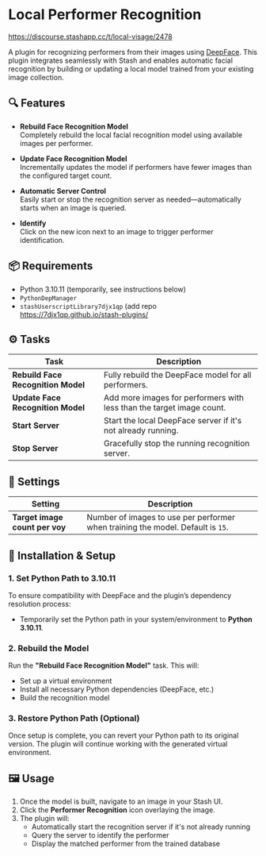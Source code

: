 # Local Performer Recognition

https://discourse.stashapp.cc/t/local-visage/2478

A plugin for recognizing performers from their images using [DeepFace](https://github.com/serengil/deepface). This plugin integrates seamlessly with Stash and enables automatic facial recognition by building or updating a local model trained from your existing image collection.

## 🔍 Features

- **Rebuild Face Recognition Model**  
  Completely rebuild the local facial recognition model using available images per performer.

- **Update Face Recognition Model**  
  Incrementally updates the model if performers have fewer images than the configured target count.

- **Automatic Server Control**  
  Easily start or stop the recognition server as needed—automatically starts when an image is queried.

- **Identify**  
  Click on the new icon next to an image to trigger performer identification.

## 📦 Requirements

- Python 3.10.11 (temporarily, see instructions below)
- `PythonDepManager`
- `stashUserscriptLibrary7djx1qp` (add repo https://7djx1qp.github.io/stash-plugins/

## ⚙️ Tasks

| Task                               | Description                                                           |
| ---------------------------------- | --------------------------------------------------------------------- |
| **Rebuild Face Recognition Model** | Fully rebuild the DeepFace model for all performers.                  |
| **Update Face Recognition Model**  | Add more images for performers with less than the target image count. |
| **Start Server**                   | Start the local DeepFace server if it's not already running.          |
| **Stop Server**                    | Gracefully stop the running recognition server.                       |

## 🔧 Settings

| Setting                        | Description                                                                     |
| ------------------------------ | ------------------------------------------------------------------------------- |
| **Target image count per voy** | Number of images to use per performer when training the model. Default is `15`. |

## 🚀 Installation & Setup

### 1. Set Python Path to 3.10.11

To ensure compatibility with DeepFace and the plugin’s dependency resolution process:

- Temporarily set the Python path in your system/environment to **Python 3.10.11**.

### 2. Rebuild the Model

Run the **"Rebuild Face Recognition Model"** task. This will:

- Set up a virtual environment
- Install all necessary Python dependencies (DeepFace, etc.)
- Build the recognition model

### 3. Restore Python Path (Optional)

Once setup is complete, you can revert your Python path to its original version. The plugin will continue working with the generated virtual environment.

## 🖼 Usage

1. Once the model is built, navigate to an image in your Stash UI.
2. Click the **Performer Recognition** icon overlaying the image.
3. The plugin will:
   - Automatically start the recognition server if it's not already running
   - Query the server to identify the performer
   - Display the matched performer from the trained database
